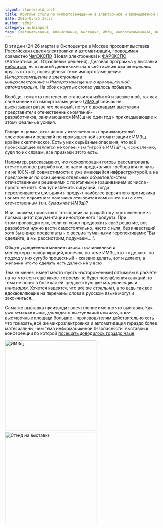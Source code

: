 ```yaml
---
layout: zlonov/old_post
title: Круглые столы по импортозамещению в электронике и промышленной автоматизации
date: 2015-03-25 17:33
author: admin
category: autoimport
tags: [автоматизация, впечатление, выставка, ИМЗщ, импортозамещение, информационная безопасность, мероприятие, электроника]
---
```

В эти дни (24-26 марта) в Экспоцентре в Москве проходит выставка <a href="http://www.expocentr.ru/ru/expoinex/chipexpo" target="_blank">Российская неделя электроники и автоматизации</a>, проводимая совместно <a href="http://www.new-electronics.info" target="_blank">ЧипЭКСПО</a> (Новая электроника) и <a href="http://www.farexpo.ru" target="_blank">ФАРЭКСПО</a> (Автоматизация. Отраслевые решения). Деловая программа у выставки <a href="http://www.new-electronics.info/events-list" target="_blank">небогатая</a>, но в первый день включала в себя всё же два интересных круглых стола, посвящённых теме импортозамещения: <em>Импортозамещение в электронике и микроэлектронике</em> и <em>Импортозамещение в промышленной автоматизации</em>. На обоих круглых столах удалось побывать.

Вообще, тема эта постепенно становится избитой и заезженной, так как своё мнение по импортозамещению (<a href="https://twitter.com/zlonov/status/580580114020323328" target="_blank">ИМЗщ</a>) сейчас не высказывает разве что ленивый, но тут с докладами выступали представители отечественных компаний-разработчиков, занимающиеся ИМЗщ не один год и прикладывающие к этому реальные усилия.

Говоря в целом, отношение у отечественных производителей электроники и решений по промышленной автоматизации к ИМЗщ крайне скептическое. Есть у них серьёзные опасения, что всё происходящее является не более, чем "игрой в ИМЗщ" и, к сожалению, судя по их словам, все признаки этого есть.

Например, рассказывают, что госкорпорации готовы рассматривать отечественные разработки, но часто предъявляют требования по чуть ли не 100%-ой совместимости с уже имеющейся инфраструктурой, а на предложения по оснащению отдельных объектов/систем отечественными решениями с поэтапным наращиванием их числа - просто не идут. Как тут избежать ситуаций, когда переклеиваются шильдики и продукт <del>наиболее вероятного противника</del> наименее вероятного союзника становится самым что ни на есть отечественным (т.н. <em>бумажное ИМЗщ</em>)?

Или, скажем, присылают техзадание на разработку, составленное из прямых цитат документации иностранного продукта. При этом производителю, если он хочет предложить своё решение, все разработки нужно вести самостоятельно, часто с нуля, без инвестиций хотя бы в виде предоплаты и с весьма туманными перспективами: "Вы сделайте, а мы рассмотрим, подумаем....".

Общее усреднённое мнение таково: госчиновники и менеджеры госкорпораций, конечно, по теме ИМЗщ что-то делают, но подход у них сугубо процессный - сказано делать, вот и делают, а желание что-то <strong>с</strong>делать есть далеко не у всех.

Тем не менее, имеет место (пусть настороженный) оптимизм в расчёте на то, что если ещё какое-то время не будет послабления санкций, то тема не почит в бозе как ей предшествующие <em>модернизация</em> и <em>инновация</em>. Хочется надеятся, что всё же <em>стрельнёт</em>, а то ведь так все вдохновляющие на перемены слова в русском языке могут и закончиться...

Сама же выставка производит впечатление именно что выставки. Как уже отмечал выше, докладов и выступлений немного, а вот выставочные площади большие - производителям действительно есть что показать, всё же микроэлектроника и автоматизация гораздо более материальны, чем тема информационной безопасности, выставки и конференции по которой <a href="https://zlonov.ru/tag/мероприятие/" target="_blank">посещать доводилось гораздо чаще</a>.

<a href="/assets/uploads/ИМЗщ.jpg"><img class="size-medium wp-image-6316" src="/assets/uploads/ИМЗщ-300x300.jpg" alt="ИМЗщ" width="300" height="300" /></a> <a href="/assets/uploads/Стенд-на-выставке.jpg"><img class="size-medium wp-image-6317" src="/assets/uploads/Стенд-на-выставке-300x300.jpg" alt="Стенд на выставке" width="300" height="300" /></a>
